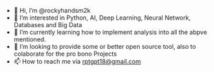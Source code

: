 - 👋 Hi, I’m @rockyhandsm2k
- 👀 I’m interested in Python, AI, Deep Learning, Neural Network, Databases and Big Data
- 🌱 I’m currently learning how to implement analysis into all the abpve mentioned.
- 💞️ I’m looking to provide some or better open source tool, also to colaborate for the pro bono Projects
- 📫 How to reach me via rptgpt18@gmail.com

<!---
rockyhandsm2k/rockyhandsm2k is a ✨ special ✨ repository because its `README.md` (this file) appears on your GitHub profile.
--->
